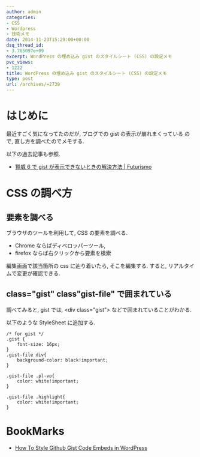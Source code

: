 ```yaml
---
author: admin
categories:
- CSS
- Wordpress
- 技術メモ
date: 2014-11-23T15:29:00+00:00
dsq_thread_id:
- 3.765097e+09
excerpt: WordPress の埋め込み gist のスタイルシート (CSS) の設定メモ
pvc_views:
- 1222
title: WordPress の埋め込み gist のスタイルシート (CSS) の設定メモ
type: post
url: /archives/=2739
---
```


はじめに
========

最近すごく気になってたのだが, ブログでの gist の表示が崩れまくっている
ので, 直し方を調べたのでメモする.

以下の過去記事も参照.

-   [賢威 6 で gist が表示できないときの解決方法 |
    Futurismo](https://futurismo.biz/archives/1633)

CSS の調べ方
============

要素を調べる
------------

ブラウザのツールを利用して, CSS の要素を調べる.

-   Chrome ならばディベロッパーツール,
-   firefox ならば右クリックから要素を検索

編集画面で該当箇所の css に辿り着いたら, そこを編集する. すると,
リアルタイムで変更が確認できる.

class="gist" class"gist-file" で囲まれている
--------------------------------------------

調べてみると, gist では, &lt;div class="gist"&gt;
などで囲まれていることがわかる.

以下のような StyleSheet に追加する.

``` {.css}
/* for gist */
.gist {
    font-size: 16px;
}
.gist-file div{
    background-color: black!important;
}

.gist-file .pl-vo{
    color: white!important;
}

.gist-file .highlight{
    color: white!important;
}
```

BookMarks
=========

-   [How To Style Github Gist Code Embeds in
    WordPress](https://wpsites.net/tools/how-to-style-github-gist-code-embeds-in-wordpress/)

